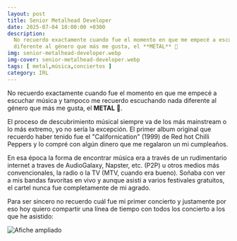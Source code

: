 ```yaml
---
layout: post
title: Senior Metalhead Developer
date: 2025-07-04 10:00:00 +0300
description:
  No recuerdo exactamente cuando fue el momento en que me empecé a escuchar música y tampoco me recuerdo escuchando nada
  diferente al género que más me gusta, el **METAL** 🤘
img: senior-metalhead-developer.webp
img-cover: senior-metalhead-developer.webp
tags: [ metal,música,conciertos ]
category: IRL
---
```


No recuerdo exactamente cuando fue el momento en que me empecé a escuchar música y tampoco me recuerdo escuchando nada
diferente al género que más me gusta, el **METAL** 🤘.

El proceso de descubrimiento músical siempre va de los más mainstream o lo más extremo, yo no sería la excepción. El
primer album original que recuerdo haber tenido fue el "Californication" (1999) de Red hot Chilli Peppers y lo compré
con algún dinero que me regalaron un mi cumpleaños.

En esa época la forma de encontrar música era a través de un rudimentario internet a traves de AudioGalaxy, Napster,
etc. (P2P) u otros medios más convencionales, la radio o la TV (MTV, cuando era bueno). Soñaba con ver a mis bandas
favoritas en vivo y aunque asistí a varios festivales gratuitos, el cartel nunca fue completamente de mi agrado.

Para ser sincero no recuerdo cuál fue mi primer concierto y justamente por eso hoy quiero compartir una línea de tiempo
con todos los concierto a los que he asistido:

<div class="timeline" id="timeline">
  <!-- Aquí JS insertará los eventos -->
</div>

<script>
  const events = [
    {
      name: "Rock Fest Barcelona 2025",
      startDate: new Date("2025-06-26T00:00:00"),
      endDate: new Date("2025-06-29T00:00:00"),
      image: "/assets/images/blog/senior-metalhead-developer/20250626-rock-fest-barcelona.webp",
      type: "festival",
    },    
    {
      name: "Eluveitie + Amorphis + Dark Tranquility + Nailed To Obscurity",
      startDate: new Date("2022-11-17T15:30:00"),
      image: "/assets/images/blog/senior-metalhead-developer/20221117-eluveitie-amorphis.jpg",
      type: "concert",
    },
    {
      name: "Saurom",
      startDate: new Date("2023-10-07T10:00:00"),
      image: "/assets/images/blog/senior-metalhead-developer/20231007-saurom.jpg",
      type: "concert",
    },
    {
      name: "Tierra Santa",
      startDate: new Date("2025-04-12T00:00:00"),
      image: "/assets/images/blog/senior-metalhead-developer/20250412-tierra-santa.webp",
      type: "concert",
    },
    {
      name: "Tierra Santa",
      startDate: new Date("2013-03-15T00:00:00"),
      image: "/assets/images/blog/senior-metalhead-developer/20130315-tierra-santa.jpg",
      type: "concert",
    },
    {
      name: "Gigatron",
      startDate: new Date("2017-06-02T00:00:00"),
      image: "/assets/images/blog/senior-metalhead-developer/20170602-gigatron.jpg",
      type: "concert",
    },
    {
      name: "Rhapsody + Beast In Black + Scarlet Aura",
      startDate: new Date("2018-03-18T00:00:00"),
      image: "/assets/images/blog/senior-metalhead-developer/20180320-rhapsody.jpg",
      type: "concert",
    },
    {
      name: "Powerwolf + Beast In Black + Serenity",
      startDate: new Date("2016-04-03T00:00:00"),
      image: "/assets/images/blog/senior-metalhead-developer/20160403-powerwolf.webp",
      type: "concert",
    },
    {
      name: "Sabaton + Apocalyptica + Amaranthe",
      startDate: new Date("2020-02-04T00:00:00"),
      image: "/assets/images/blog/senior-metalhead-developer/20200204-sabaton.jpg",
      type: "concert",
    },
    {
      name: "Therion + Imperial Age",
      startDate: new Date("2018-02-25T00:00:00"),
      image: "/assets/images/blog/senior-metalhead-developer/20180225-therion.jpg",
      type: "concert",
    },
    {
      name: "Iron Maiden",
      startDate: new Date("2009-03-07T00:00:00"),
      image: "/assets/images/blog/senior-metalhead-developer/20090307-ironmaiden.jpg",
      type: "concert",
    },
    {
      name: "Kiss",
      startDate: new Date("2009-04-11T00:00:00"),
      image: "/assets/images/blog/senior-metalhead-developer/20090411-kiss.jpeg",
      type: "concert",
    },
    {
      name: "Metallica",
      startDate: new Date("2010-03-10T00:00:00"),
      image: "/assets/images/blog/senior-metalhead-developer/20100310-metallica.jpg",
      type: "concert",
    },
    {
      name: "Dark Tranquillity",
      startDate: new Date("2005-05-19T00:00:00"),
      image: "/assets/images/blog/senior-metalhead-developer/20050519_dark-tranquillity.jpg",
      type: "concert",
    },
    {
      name: "Therion",
      startDate: new Date("2004-08-22T00:00:00"),
      image: "/assets/images/blog/senior-metalhead-developer/20040722-therion.jpg",
      type: "concert",
    },
    {
      name: "Therion",
      startDate: new Date("2010-10-09T00:00:00"),
      image: "/assets/images/blog/senior-metalhead-developer/20101009-therion.webp",
      type: "concert",
    },
    {
      name: "Lacrimosa",
      startDate: new Date("2010-10-07T00:00:00"),
      image: "/assets/images/blog/senior-metalhead-developer/20101007-lacrimosa.jpg",
      type: "concert",
    },
    {
      name: "Nightwish",
      startDate: new Date("2004-12-08T00:00:00"),
      image: "/assets/images/blog/senior-metalhead-developer/20041208-nightwish.jpg",
      type: "concert",
    },
    {
      name: "Lacuna Coil",
      startDate: new Date("2010-06-12T00:00:00"),
      image: "/assets/images/blog/senior-metalhead-developer/20100612-lacuna-coil.jpg",
      type: "concert",
    },
    {
      name: "Angra",
      startDate: new Date("2010-05-16T00:00:00"),
      image: "/assets/images/blog/senior-metalhead-developer/20100516-angra.jpg",
      type: "concert",
    },
    {
      name: "Angra",
      startDate: new Date("2007-05-13T00:00:00"),
      image: "/assets/images/blog/senior-metalhead-developer/20070513-angra.jpg",
      type: "concert",
    },
    {
      name: "Metallica + Ghost",
      startDate: new Date("2019-05-05T00:00:00"),
      image: "/assets/images/blog/senior-metalhead-developer/20190505-metallica.webp",
      type: "concert",
    },
    {
      name: "Epica",
      startDate: new Date("2008-09-13T00:00:00"),
      image: "/assets/images/blog/senior-metalhead-developer/20080913-epica.jpg",
      type: "concert",
    },
    {
      name: "Stratovarius + Amaranthe + Seven Kingdoms",
      startDate: new Date("2013-04-05T00:00:00"),
      image: "/assets/images/blog/senior-metalhead-developer/20130405-stratovariuos.jpg",
      type: "concert",
    },
    {
      name: "Children of Bodom + Decapitated + Medeia",
      startDate: new Date("2013-10-26T00:00:00"),
      image: "/assets/images/blog/senior-metalhead-developer/20131026-children-of-bodom.jpg",
      type: "concert",
    },
    {
      name: "God Save The Queen",
      startDate: new Date("2014-10-24T00:00:00"),
      image: "/assets/images/blog/senior-metalhead-developer/20141024-god-save-the-queen.jpg",
      type: "concert",
    },
    {
      name: "Tierra Santa",
      startDate: new Date("2014-12-27T00:00:00"),
      image: "/assets/images/blog/senior-metalhead-developer/20141227-tierra-santa.webp",
      type: "concert",
    },
    {
      name: "Avantasia",
      startDate: new Date("2016-03-11T00:00:00"),
      image: "/assets/images/blog/senior-metalhead-developer/20160311_avantasia.jpg",
      type: "concert",
    },
    {
      name: "Rhapsody",
      startDate: new Date("2001-07-22T00:00:00"),
      image: "/assets/images/blog/senior-metalhead-developer/20010722-rhapsody.jpg",
      type: "concert",
    },
    {
      name: "Amon Amarth",
      startDate: new Date("2009-05-14T00:00:00"),
      image: "/assets/images/blog/senior-metalhead-developer/20090514-amon-amarth.jpg",
      type: "concert",
    },
    {
      name: "Kamelot + Xandria + Triosphere + Blackguard",
      startDate: new Date("2012-11-11T00:00:00"),
      image: "/assets/images/blog/senior-metalhead-developer/20121111-kamelot.jpg",
      type: "concert",
    },
    {
      name: "Helloween + Gammaray + Shadowside",
      startDate: new Date("2013-02-28T00:00:00"),
      image: "/assets/images/blog/senior-metalhead-developer/20130228-helloween.jpg",
      type: "concert",
    },
    {
      name: "Dark Moor + Sinheresy + Mindfeeder + Menzia",
      startDate: new Date("2014-02-21T00:00:00"),
      image: "/assets/images/blog/senior-metalhead-developer/20140221-dark-moor.webp",
      type: "concert",
    },
    {
      name: "Dragonforce",
      startDate: new Date("2009-05-19T00:00:00"),
      image: "/assets/images/blog/senior-metalhead-developer/20090519-dragonforce.jpg",
      type: "concert",
    },
    {
      name: "Judas Priest",
      startDate: new Date("2009-11-03T00:00:00"),
      image: "/assets/images/blog/senior-metalhead-developer/20081103-judas-priest.jpg",
      type: "concert",
    },
    {
      name: "Belphegor + God Dethroned + Elexorien",
      startDate: new Date("2009-09-20T00:00:00"),
      image: "/assets/images/blog/senior-metalhead-developer/20090920-belphegor.jpg",
      type: "concert",
    },
    {
      name: "Testament",
      startDate: new Date("2008-05-25T00:00:00"),
      image: "/assets/images/blog/senior-metalhead-developer/20080525-testament.jpg",
      type: "concert",
    },
    {
      name: "Iron Maiden",
      startDate: new Date("2008-02-28T00:00:00"),
      image: "/assets/images/blog/senior-metalhead-developer/20080228-iron-maiden.webp",
      type: "concert",
    },
    {
      name: "Kreator + Exodus",
      startDate: new Date("2009-10-11T00:00:00"),
      image: "/assets/images/blog/senior-metalhead-developer/20091011-kreator.jpg",
      type: "concert",
    },
    {
      name: "Mägo de Oz + Rata Blanca + Kraken",
      startDate: new Date("2009-10-11T00:00:00"),
      image: "/assets/images/blog/senior-metalhead-developer/20041128-mago-de-oz.jpg",
      type: "concert",
    },
    {
      name: "Wacken Open Air 2015",
      startDate: new Date("2015-07-30T00:00:00"),
      endDate: new Date("2015-08-01T00:00:00"),
      image: "/assets/images/blog/senior-metalhead-developer/20150730-wacken.jpg",
      type: "festival",
    },
    {
      name: "Rock Fest Barcelona 2014",
      startDate: new Date("2014-07-04T00:00:00"),
      endDate: new Date("2014-07-05T00:00:00"),
      image: "/assets/images/blog/senior-metalhead-developer/20140704-rock-fest-barcelona.webp",
      type: "festival",
    },
    {
      name: "Rock Fest Barcelona 2015",
      startDate: new Date("2015-07-23T00:00:00"),
      endDate: new Date("2015-07-25T00:00:00"),
      image: "/assets/images/blog/senior-metalhead-developer/20150723-rock-fest-barcelona.webp",
      type: "festival",
    },
    {
      name: "Rock Fest Barcelona 2016",
      startDate: new Date("2016-07-15T00:00:00"),
      endDate: new Date("2016-07-17T00:00:00"),
      image: "/assets/images/blog/senior-metalhead-developer/20160715-rock-fest-barcelona.webp",
      type: "festival",
    },
    {
      name: "Rock Fest Barcelona 2017",
      startDate: new Date("2017-06-30T00:00:00"),
      endDate: new Date("2017-07-02T00:00:00"),
      image: "/assets/images/blog/senior-metalhead-developer/20170630-rock-fest-barcelona.webp",
      type: "festival",
    },
    {
      name: "Rock Fest Barcelona 2018",
      startDate: new Date("2018-07-05T00:00:00"),
      endDate: new Date("2018-07-07T00:00:00"),
      image: "/assets/images/blog/senior-metalhead-developer/20180705-rock-fest-barcelona.webp",
      type: "festival",
    },
    {
      name: "Rock Fest Barcelona 2022",
      startDate: new Date("2022-06-30T00:00:00"),
      endDate: new Date("2022-07-02T00:00:00"),
      image: "/assets/images/blog/senior-metalhead-developer/20220630-rock-fest-barcelona.webp",
      type: "festival",
    },
    {
      name: "Rock Fest Barcelona 2024",
      startDate: new Date("2024-07-07T00:00:00"),
      image: "/assets/images/blog/senior-metalhead-developer/20240707-rock-fest-barcelona.webp",
      type: "festival",
    },
    {
      name: "Sonisphere",
      startDate: new Date("2013-06-01T00:00:00"),
      image: "/assets/images/blog/senior-metalhead-developer/20130601-sonisphere.webp",
      type: "festival",
    },
    {
      name: "Leyendas del Rock 2013",
      startDate: new Date("2013-08-08T00:00:00"),
      endDate: new Date("2013-08-10T00:00:00"),
      image: "/assets/images/blog/senior-metalhead-developer/20130808-leyendas-del-rock.png",
      type: "festival",
    },
    {
      name: "Leyendas del Rock 2015",
      startDate: new Date("2015-08-05T00:00:00"),
      endDate: new Date("2015-08-08T00:00:00"),
      image: "/assets/images/blog/senior-metalhead-developer/20150805-leyendas-del-rock.jpg",
      type: "festival",
    },
    {
      name: "Leyendas del Rock 2016",
      startDate: new Date("2016-08-10T00:00:00"),
      endDate: new Date("2016-08-13T00:00:00"),
      image: "/assets/images/blog/senior-metalhead-developer/20160810-leyendas-del-rock.jpg",
      type: "festival",
    },
    {
      name: "Leyendas del Rock 2017",
      startDate: new Date("2017-08-09T00:00:00"),
      endDate: new Date("2017-08-12T00:00:00"),
      image: "/assets/images/blog/senior-metalhead-developer/20170809-leyendas-del-rock.jpg",
      type: "festival",
    },
    {
      name: "Leyendas del Rock 2018",
      startDate: new Date("2018-08-08T00:00:00"),
      endDate: new Date("2018-08-11T00:00:00"),
      image: "/assets/images/blog/senior-metalhead-developer/20180808-leyendas-del-rock.jpg",
      type: "festival",
    },
    {
      name: "Leyendas del Rock 2022",
      startDate: new Date("2022-08-03T00:00:00"),
      endDate: new Date("2022-08-06T00:00:00"),
      image: "/assets/images/blog/senior-metalhead-developer/20220803-leyendas-del-rock.jpg",
      type: "festival",
    },
    {
      name: "Leyendas del Rock 2024",
      startDate: new Date("2024-08-07T00:00:00"),
      endDate: new Date("2024-08-10T00:00:00"),
      image: "/assets/images/blog/senior-metalhead-developer/20240807-leyendas-del-rock.jpg",
      type: "festival",
    },
    {
      name: "Hellfest 2016",
      startDate: new Date("2016-06-20T00:00:00"),
      endDate: new Date("2016-06-22T00:00:00"),
      image: "/assets/images/blog/senior-metalhead-developer/20140620-hellfest.jpg",
      type: "festival",
    },
    {
      name: "Metaldays 2013",
      startDate: new Date("2013-07-21T00:00:00"),
      endDate: new Date("2013-07-27T00:00:00"),
      image: "/assets/images/blog/senior-metalhead-developer/20130721-metaldays.webp",
      type: "festival",
    },
    {
      name: "Rock al Parque 2011",
      startDate: new Date("2011-06-01T00:00:00"),
      endDate: new Date("2011-06-04T00:00:00"),
      image: "/assets/images/blog/senior-metalhead-developer/20110601-rock-al-parque.jpg",
      type: "festival",
    },
    {
      name: "Rock al Parque 2010",
      startDate: new Date("2010-07-03T00:00:00"),
      endDate: new Date("2010-07-05T00:00:00"),
      image: "/assets/images/blog/senior-metalhead-developer/20100703-rock-al-parque.jpg",
      type: "festival",
    },
    {
      name: "Rock al Parque 2009",
      startDate: new Date("2009-06-27T00:00:00"),
      endDate: new Date("2009-06-29T00:00:00"),
      image: "/assets/images/blog/senior-metalhead-developer/20090627-rock-al-parque.jpg",
      type: "festival",
    },
    {
      name: "Rock al Parque 2008",
      startDate: new Date("2008-11-01T00:00:00"),
      endDate: new Date("2008-11-03T00:00:00"),
      image: "/assets/images/blog/senior-metalhead-developer/20081101-rock-al-parque.jpg",
      type: "festival",
    },
    {
      name: "Rock al Parque 2006",
      startDate: new Date("2006-10-14T00:00:00"),
      endDate: new Date("2006-10-16T00:00:00"),
      image: "/assets/images/blog/senior-metalhead-developer/20061014-rock-al-parque.jpg",
      type: "festival",
    },
    {
      name: "Rock al Parque 2005",
      startDate: new Date("2005-10-15T00:00:00"),
      endDate: new Date("2005-10-17T00:00:00"),
      image: "/assets/images/blog/senior-metalhead-developer/20051015-rock-al-parque.jpg",
      type: "festival",
    },
    {
      name: "Rock al Parque 2004",
      startDate: new Date("2004-10-30T00:00:00"),
      endDate: new Date("2004-11-01T00:00:00"),
      image: "/assets/images/blog/senior-metalhead-developer/20041030-rock-al-parque.jpg",
      type: "festival",
    },
    {
      name: "Nargaroth",
      startDate: new Date("2009-04-26T00:00:00"),
      image: "/assets/images/blog/senior-metalhead-developer/20090426-nargaroth.jpg",
      type: "concert",
    },
    {
      name: "Congregation Fest 3",
      startDate: new Date("2010-05-22T00:00:00"),
      image: "/assets/images/blog/senior-metalhead-developer/20100522-congregation-fest-3.jpeg",
      type: "festival",
    },
    {
      name: "Metalmania Colombia 2007",
      startDate: new Date("2007-06-30T00:00:00"),
      endDate: new Date("2007-07-01T00:00:00"),
      image: "/assets/images/blog/senior-metalhead-developer/20070630-metalmania.jpeg",
      type: "festival",
    },
    {
      name: "Evocación A Símbolos del Rock Nacional",
      startDate: new Date("2006-11-19T00:00:00"),
      image: "/assets/images/blog/senior-metalhead-developer/20061119-evocacion.jpg",
      type: "festival",
    },
    {
      name: "After Forever",
      startDate: new Date("2005-07-06T00:00:00"),
      image: "/assets/images/blog/senior-metalhead-developer/20050706-after-forever.jpg",
      type: "concert",
    },
    {
      name: "Destruction",
      startDate: new Date("2006-04-14T00:00:00"),
      image: "/assets/images/blog/senior-metalhead-developer/20060414-destruction.jpg",
      type: "concert",
    },
    {
      name: "Rata Blanca + Krönös",
      startDate: new Date("2004-07-31T00:00:00"),
      image: "/assets/images/blog/senior-metalhead-developer/image-not-found.jpg",
      type: "concert",
    },
    {
      name: "Tierra Santa",
      startDate: new Date("2024-01-12T00:00:00"),
      image: "/assets/images/blog/senior-metalhead-developer/20240112-tierra-santa.jpg",
      type: "concert",
    },
    {
      name: "Rafael Bittencourt",
      startDate: new Date("2008-12-06T00:00:00"),
      image: "/assets/images/blog/senior-metalhead-developer/image-not-found.jpg",
      type: "concert",
    },
    {
      name: "Metalmania Colombia 2006",
      startDate: new Date("2006-06-24T00:00:00"),
      endDate: new Date("2006-06-25T00:00:00"),
      image: "/assets/images/blog/senior-metalhead-developer/image-not-found.jpg",
      type: "festival",
    },
    {
      name: "Dark Tranquillity",
      startDate: new Date("2008-06-16T00:00:00"),
      image: "/assets/images/blog/senior-metalhead-developer/image-not-found.jpg",
      type: "concert",
    },
    {
      name: "The Offspring",
      startDate: new Date("2004-10-29T00:00:00"),
      image: "/assets/images/blog/senior-metalhead-developer/20041029-the-offspring.jpg",
      type: "concert",
    },
    {
      name: "Magö de Oz",
      startDate: new Date("2004-03-21T00:00:00"),
      image: "/assets/images/blog/senior-metalhead-developer/image-not-found.jpg",
      type: "concert",
    },
    {
      name: "Sagar Fest",
      startDate: new Date("2009-12-04T00:00:00"),
      image: "/assets/images/blog/senior-metalhead-developer/20091204-sagarfest.jpg",
      type: "festival",
    }
  ].sort((a, b) => new Date(a.startDate) - new Date(b.startDate));

// También necesitamos actualizar la función formatDateYMD y el HTML para usar startDate
function formatDateYMD(date) {
    const y = date.getFullYear();
    const m = String(date.getMonth() + 1).padStart(2, '0');
    const d = String(date.getDate()).padStart(2, '0');
    return `${y}-${m}-${d}`;
}

const timeline = document.getElementById("timeline");

events.forEach(event => {
    const el = document.createElement("div");
    el.className = "event " + event.type;
    let dateDisplay = formatDateYMD(event.startDate);

    if (event.type === "festival" && event.endDate) {
        dateDisplay = `${formatDateYMD(event.startDate)} - ${formatDateYMD(event.endDate)}`;
    }
    
    el.innerHTML = `
      <div class="event-content">
        <img loading="lazy" class="expandible" src="${event.image}" alt="${event.name}">
        <div class="event-details">
          <h3>${event.name}</h3>
          <time>${dateDisplay}</time>
        </div>
      </div>
    `;
    timeline.appendChild(el);
});
</script>




<script type="text/javascript">

document.addEventListener("DOMContentLoaded", function () {
  
 const modal = document.getElementById("modal");
const modalImg = document.getElementById("modal-img");

  // Al hacer click en cualquier imagen con clase "expandible"
  document.addEventListener("click", function(e) {
    if (e.target.classList.contains("expandible")) {
      modalImg.src = e.target.src;
      modal.classList.add("show");
    } else if (e.target === modal) {
      modal.classList.remove("show");
    }
  });

  // Cerrar con tecla ESC
  document.addEventListener("keydown", function(e) {
    if (e.key === "Escape") {
      modal.classList.remove("show");
    }
  });

  });

function formatDateToYMD(date) {
  const year = date.getFullYear();
  const month = String(date.getMonth() + 1).padStart(2, '0'); // Mes comienza en 0
  const day = String(date.getDate()).padStart(2, '0');

  return `${year}-${month}-${day}`;
}

</script>

<div class="image-modal" id="modal">
  <img id="modal-img" src="" alt="Afiche ampliado">
</div>